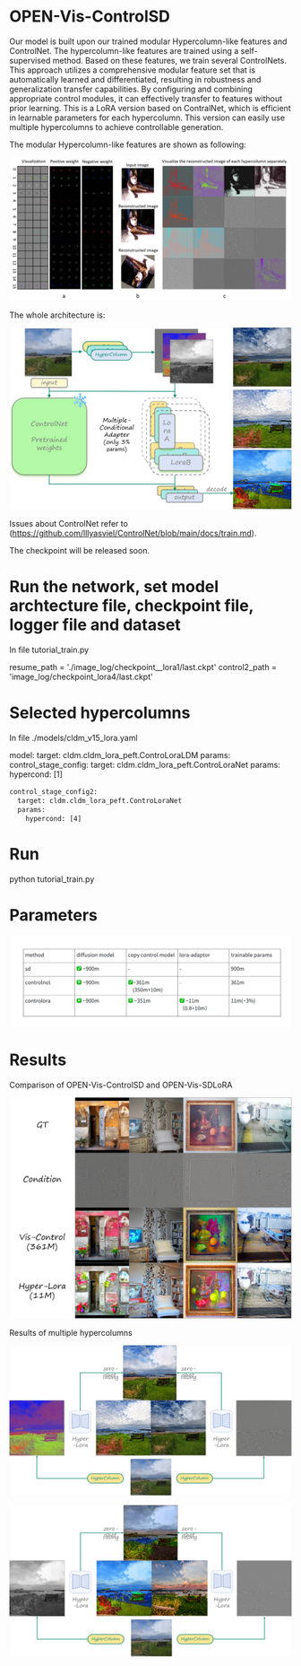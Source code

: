 # OPEN-Vis-ControlSD

Our model is built upon our trained modular Hypercolumn-like features and ControlNet. The hypercolumn-like features are trained using a self-supervised method. Based on these features, we train several ControlNets. This approach utilizes a comprehensive modular feature set that is automatically learned and differentiated, resulting in robustness and generalization transfer capabilities. By configuring and combining appropriate control modules, it can effectively transfer to features without prior learning. This is a LoRA version based on ContralNet, which is efficient in learnable parameters for each hypercolumn. This version can easily use multiple hypercolumns to achieve controllable generation.

The modular Hypercolumn-like features are shown as following:

![img](github_page/hypercolumn.png)

The whole architecture is:

![alt text](github_page/Vis_LoRA.png)

Issues about ControlNet refer to (https://github.com/lllyasviel/ControlNet/blob/main/docs/train.md).

The checkpoint will be released soon.

# Run the network, set model archtecture file, checkpoint file, logger file and dataset

In file tutorial_train.py

resume_path = './image_log/checkpoint__lora1/last.ckpt'
control2_path = 'image_log/checkpoint_lora4/last.ckpt'

# Selected hypercolumns

In file ./models/cldm_v15_lora.yaml

model:
  target: cldm.cldm_lora_peft.ControLoraLDM
  params:
    control_stage_config:
      target: cldm.cldm_lora_peft.ControLoraNet
      params:
        hypercond: [1]

    control_stage_config2:
      target: cldm.cldm_lora_peft.ControLoraNet
      params:
        hypercond: [4]


# Run

python tutorial_train.py

# Parameters

![alt text](github_page/parameter.png)

# Results

Comparison of OPEN-Vis-ControlSD and OPEN-Vis-SDLoRA

![alt text](github_page/image.png)

Results of multiple hypercolumns

![alt text](github_page/image-1.png)

![alt text](github_page/image-2.png)